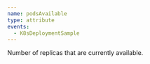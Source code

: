 ```yaml
---
name: podsAvailable
type: attribute
events:
  - K8sDeploymentSample
---
```


Number of replicas that are currently available.